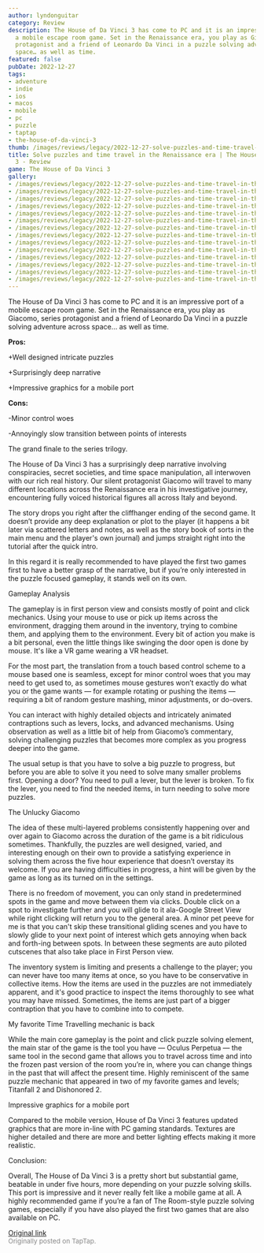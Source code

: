 ```yaml
---
author: lyndonguitar
category: Review
description: The House of Da Vinci 3 has come to PC and it is an impressive port of
  a mobile escape room game. Set in the Renaissance era, you play as Giacomo, series
  protagonist and a friend of Leonardo Da Vinci in a puzzle solving adventure across
  space… as well as time.
featured: false
pubDate: 2022-12-27
tags:
- adventure
- indie
- ios
- macos
- mobile
- pc
- puzzle
- taptap
- the-house-of-da-vinci-3
thumb: /images/reviews/legacy/2022-12-27-solve-puzzles-and-time-travel-in-the-renaissance-era--the-house-of-da-vinci-3---review-0.avif
title: Solve puzzles and time travel in the Renaissance era | The House of Da Vinci
  3 - Review
game: The House of Da Vinci 3
gallery:
- /images/reviews/legacy/2022-12-27-solve-puzzles-and-time-travel-in-the-renaissance-era--the-house-of-da-vinci-3---review-0.avif
- /images/reviews/legacy/2022-12-27-solve-puzzles-and-time-travel-in-the-renaissance-era--the-house-of-da-vinci-3---review-1.avif
- /images/reviews/legacy/2022-12-27-solve-puzzles-and-time-travel-in-the-renaissance-era--the-house-of-da-vinci-3---review-2.avif
- /images/reviews/legacy/2022-12-27-solve-puzzles-and-time-travel-in-the-renaissance-era--the-house-of-da-vinci-3---review-3.avif
- /images/reviews/legacy/2022-12-27-solve-puzzles-and-time-travel-in-the-renaissance-era--the-house-of-da-vinci-3---review-4.avif
- /images/reviews/legacy/2022-12-27-solve-puzzles-and-time-travel-in-the-renaissance-era--the-house-of-da-vinci-3---review-5.avif
- /images/reviews/legacy/2022-12-27-solve-puzzles-and-time-travel-in-the-renaissance-era--the-house-of-da-vinci-3---review-6.avif
- /images/reviews/legacy/2022-12-27-solve-puzzles-and-time-travel-in-the-renaissance-era--the-house-of-da-vinci-3---review-7.avif
- /images/reviews/legacy/2022-12-27-solve-puzzles-and-time-travel-in-the-renaissance-era--the-house-of-da-vinci-3---review-8.avif
- /images/reviews/legacy/2022-12-27-solve-puzzles-and-time-travel-in-the-renaissance-era--the-house-of-da-vinci-3---review-9.avif
- /images/reviews/legacy/2022-12-27-solve-puzzles-and-time-travel-in-the-renaissance-era--the-house-of-da-vinci-3---review-10.avif
- /images/reviews/legacy/2022-12-27-solve-puzzles-and-time-travel-in-the-renaissance-era--the-house-of-da-vinci-3---review-11.avif
- /images/reviews/legacy/2022-12-27-solve-puzzles-and-time-travel-in-the-renaissance-era--the-house-of-da-vinci-3---review-12.avif
- /images/reviews/legacy/2022-12-27-solve-puzzles-and-time-travel-in-the-renaissance-era--the-house-of-da-vinci-3---review-13.avif
---
```

The House of Da Vinci 3 has come to PC and it is an impressive port of a mobile escape room game. Set in the Renaissance era, you play as Giacomo, series protagonist and a friend of Leonardo Da Vinci in a puzzle solving adventure across space… as well as time.


**Pros:**


+Well designed intricate puzzles

+Surprisingly deep narrative

+Impressive graphics for a mobile port


**Cons:**


-Minor control woes

-Annoyingly slow transition between points of interests

The grand finale to the series trilogy.

The House of Da Vinci 3 has a surprisingly deep narrative involving conspiracies, secret societies, and time space manipulation, all interwoven with our rich real history. Our silent protagonist Giacomo will travel to many different locations across the Renaissance era in his investigative journey, encountering fully voiced historical figures all across Italy and beyond.

The story drops you right after the cliffhanger ending of the second game. It doesn’t provide any deep explanation or plot to the player (it happens a bit later via scattered letters and notes, as well as the story book of sorts in the main menu and the player's own journal) and jumps straight right into the tutorial after the quick intro.

In this regard it is really recommended to have played the first two games first to have a better grasp of the narrative, but if you’re only interested in the puzzle focused gameplay, it stands well on its own.

Gameplay Analysis

The gameplay is in first person view and consists mostly of point and click mechanics. Using your mouse to use or pick up items across the environment, dragging them around in the inventory, trying to combine them, and applying them to the environment. Every bit of action you make is a bit personal, even the little things like swinging the door open is done by mouse. It's like a VR game wearing a VR headset.

For the most part, the translation from a touch based control scheme to a mouse based one is seamless, except for minor control woes that you may need to get used to, as sometimes mouse gestures won’t exactly do what you or the game wants — for example rotating or pushing the items — requiring a bit of random gesture mashing, minor adjustments, or do-overs.

You can interact with highly detailed objects and intricately animated contraptions such as levers, locks, and advanced mechanisms. Using observation as well as a little bit of help from Giacomo’s commentary, solving challenging puzzles that becomes more complex as you progress deeper into the game.

The usual setup is that you have to solve a big puzzle to progress, but before you are able to solve it you need to solve many smaller problems first. Opening a door? You need to pull a lever, but the lever is broken. To fix the lever, you need to find the needed items, in turn needing to solve more puzzles.

The Unlucky Giacomo

The idea of these multi-layered problems consistently happening over and over again to Giacomo across the duration of the game is a bit ridiculous sometimes. Thankfully, the puzzles are well designed, varied, and interesting enough on their own to provide a satisfying experience in solving them across the five hour experience that doesn’t overstay its welcome. If you are having difficulties in progress, a hint will be given by the game as long as its turned on in the settings.

There is no freedom of movement, you can only stand in predetermined spots in the game and move between them via clicks. Double click on a spot to investigate further and you will glide to it ala-Google Street View while right clicking will return you to the general area. A minor pet peeve for me is that you can't skip these transitional gliding scenes and you have to slowly glide to your next point of interest which gets annoying when back and forth-ing between spots. In between these segments are auto piloted cutscenes that also take place in First Person view.

The inventory system is limiting and presents a challenge to the player; you can never have too many items at once, so you have to be conservative in collective items. How the items are used in the puzzles are not immediately apparent, and it's good practice to inspect the items thoroughly to see what you may have missed. Sometimes, the items are just part of a bigger contraption that you have to combine into to compete.

My favorite Time Travelling mechanic is back

While the main core gameplay is the point and click puzzle solving element, the main star of the game is the tool you have — Oculus Perpetua — the same tool in the second game that allows you to travel across time and into the frozen past version of the room you’re in, where you can change things in the past that will affect the present time. Highly reminiscent of the same puzzle mechanic that appeared in two of my favorite games and levels; Titanfall 2 and Dishonored 2.

Impressive graphics for a mobile port

Compared to the mobile version, House of Da Vinci 3 features updated graphics that are more in-line with PC gaming standards. Textures are higher detailed and there are more and better lighting effects making it more realistic.

Conclusion:

Overall, The House of Da Vinci 3 is a pretty short but substantial game, beatable in under five hours, more depending on your puzzle solving skills. This port is impressive and it never really felt like a mobile game at all. A highly recommended game if you’re a fan of The Room-style puzzle solving games, especially if you have also played the first two games that are also available on PC.

[Original link](https://www.taptap.io/post/3953903)<br><span style="font-size: 0.95em; color: #888;">Originally posted on TapTap.</span>